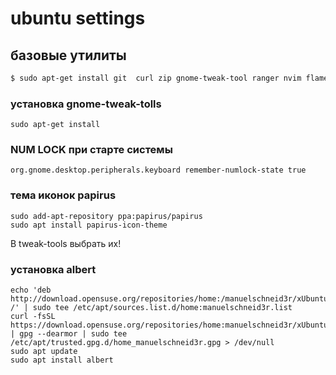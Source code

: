 # ubuntu settings

## базовые утилиты&#x20;

```bash
$ sudo apt-get install git  curl zip gnome-tweak-tool ranger nvim flameshot htop telegram-desktop unzip -y
```



### установка gnome-tweak-tolls

```
sudo apt-get install  
```

### NUM LOCK при старте системы

```
org.gnome.desktop.peripherals.keyboard remember-numlock-state true
```

### тема иконок papirus

```
sudo add-apt-repository ppa:papirus/papirus
sudo apt install papirus-icon-theme
```

В tweak-tools выбрать их!

### установка albert&#x20;

```
echo 'deb http://download.opensuse.org/repositories/home:/manuelschneid3r/xUbuntu_21.04/ /' | sudo tee /etc/apt/sources.list.d/home:manuelschneid3r.list
curl -fsSL https://download.opensuse.org/repositories/home:manuelschneid3r/xUbuntu_21.04/Release.key | gpg --dearmor | sudo tee /etc/apt/trusted.gpg.d/home_manuelschneid3r.gpg > /dev/null
sudo apt update
sudo apt install albert
```

